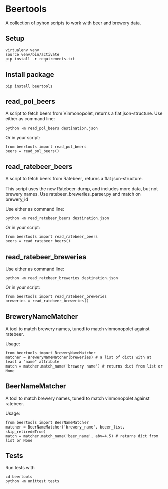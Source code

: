 Beertools
=========

A collection of pyhon scripts to work with beer and brewery data.


Setup
-----

    virtualenv venv
    source venv/bin/activate
    pip install -r requirements.txt


Install package
---------------

    pip install beertools


read_pol_beers
------------

A script to fetch beers from Vinmonopolet, returns a flat json-structure.
Use either as command line:

    python -m read_pol_beers destination.json

Or in your script:

    from beertools import read_pol_beers
    beers = read_pol_beers()


read_ratebeer_beers
-------------------

A script to fetch beers from Ratebeer, returns a flat json-structure. 

This script uses the new Ratebeer-dump, and includes more data, but not brewery 
names. Use ratebeer_breweries_parser.py and match on brewery_id

Use either as command line:

    python -m read_ratebeer_beers destination.json

Or in your script:

    from beertools import read_ratebeer_beers
    beers = read_ratebeer_beers()


read_ratebeer_breweries
-----------------------

Use either as command line:

    python -m read_ratebeer_breweries destination.json

Or in your script:

    from beertools import read_ratebeer_breweries
    breweries = read_ratebeer_breweries()


BreweryNameMatcher
---------------------
A tool to match brewery names, tuned to match vinmonopolet against ratebeer.

Usage:

    from beertools import BreweryNameMatcher
    matcher = BreweryNameMatcher(breweries) # a list of dicts with at least a "name" attribute
    match = matcher.match_name('brewery name') # returns dict from list or None


BeerNameMatcher
---------------------
A tool to match brewery names, tuned to match vinmonopolet against ratebeer.

Usage:

    from beertools import BeerNameMatcher
    matcher = BeerNameMatcher('brewery_name', beeer_list, skip_retired=True)
    match = matcher.match_name('beer_name', abv=4.5) # returns dict from list or None


Tests
-----
Run tests with

    cd beertools
    python -m unittest tests
